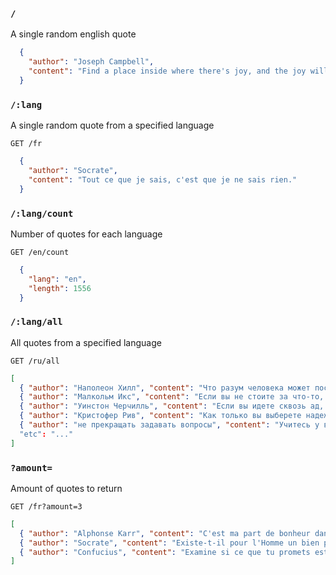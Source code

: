 ### `/`
A single random english quote
```json
  {
    "author": "Joseph Campbell",
    "content": "Find a place inside where there's joy, and the joy will burn out the pain."
  }
```

### `/:lang`
A single random quote from a specified language
```HTTP
GET /fr
```
```json
  {
    "author": "Socrate",
    "content": "Tout ce que je sais, c'est que je ne sais rien."
  }
```

### `/:lang/count`
Number of quotes for each language
```HTTP
GET /en/count
```
```json
  {
    "lang": "en",
    "length": 1556
  }
```

### `/:lang/all`
All quotes from a specified language
```HTTP
GET /ru/all
```
```json
[
  { "author": "Наполеон Хилл", "content": "Что разум человека может постигнуть и во что может поверить, то он может достичь" },
  { "author": "Малкольм Икс", "content": "Если вы не стоите за что-то, вы упадете ни за что" },
  { "author": "Уинстон Черчилль", "content": "Если вы идете сквозь ад, не останавливайтесь" },
  { "author": "Кристофер Рив", "content": "Как только вы выберете надежду, все станет возможным" },
  { "author": "не прекращать задавать вопросы", "content": "Учитесь у вчера, живите сегодня, надейтесь на завтра. Главное" },
  "etc": "..."
]
```


### `?amount=`
Amount of quotes to return
```HTTP
GET /fr?amount=3
```
```json
[
  { "author": "Alphonse Karr", "content": "C'est ma part de bonheur dans la vie que je vais confier à ton coeur : Je t'aime." },
  { "author": "Socrate", "content": "Existe-t-il pour l'Homme un bien plus précieux que la Santé ?" },
  { "author": "Confucius", "content": "Examine si ce que tu promets est juste et possible, car la promesse est une dette." }
]
```
